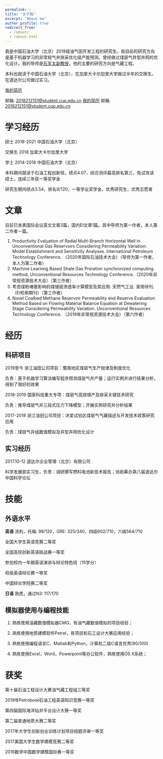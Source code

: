 ```yaml
---
permalink: /
title: "关于我"
excerpt: "About me"
author_profile: true
redirect_from: 
  - /about/
  - /about.html
---
```


我是中国石油大学（北京）2018级油气田开发工程的研究生。我目前的研究方向是基于机器学习的非常规气井排采优化级产能预测。曾经做过煤层气井型井网的优化设计。我的导师是[石军太副教授](http://www.cup.edu.cn/oil/jsdw/yqtkfgcx/135314.htm)，他的主要的研究方向是气藏工程。

本科也就读于中国石油大学（北京），在加拿大卡尔加里大学做过半年的交换生。在道达尔公司做过实习。

[我的简历](https://luckylabu.github.io/files/fangyexin.pdf)

邮箱: 2018212151@student.cup.edu.cn
[我的简历](https://luckylabu.github.io/files/fangyexin.pdf) 邮箱: 2018212151@student.cup.edu.cn


学习经历
======
硕士 2018-2021 中国石油大学（北京）

交换生 2018 加拿大卡尔加里大学

学士 2014-2018 中国石油大学（北京）

本科期间就读于石油工程创新班，绩点4.07，综合测评最高排名第三，免试攻读硕士，连续三年获一等奖学金

研究生期间绩点3.54，排名9/120，一等学业奖学金，优秀研究生，优秀志愿者


文章
======
目前已发表国际会议英文文章3篇，国内EI文章1篇。其中导师为第一作者，本人第二作者一篇。

1. Productivity Evaluation of Radial Multi-Branch Horizontal Well in Unconventional Gas Reservoirs Considering Permeability Variation: Model Establishment and Sensitivity Analyses. International Petroleum Technology Conference. （2020年国际石油技术大会）（导师为第一作者，本人为第二作者）
2. Machine Learning Based Shale Gas Proration synchronized computing method. Unconventional Resources Technology Conference.（2020年非常规资源技术大会）（第三作者）
3. 考虑煤粉堵塞影响的煤储层渗透率计算模型及其应用. 天然气工业. 录用待刊. （EI检索期刊）（第三作者）
4. Novel Coalbed Methane Reservoir Permeability and Reserve Evaluation Method Based on Flowing Material Balance Equation at Dewatering Stage Considering Permeability Variation. Unconventional Resources Technology Conference. （2019年非常规资源技术大会）（第六作者）


经历
======

科研项目
------
2019至今  浙江油田公司项目：蜀南地区煤层气生产规律及制度优化

负责：基于机器学习算法编写程序预测煤层气井产量；运行实例并进行结果分析，得到了很好的效果

2018-2019  国家科技重大专项：煤层气高效增产及排采关键技术研究

负责：推导煤层气井三段式压力下降模型；开展实例研究并分析结果

2017-2018  浙江油田公司项目：沐爱试验区煤层气气藏描述与开发技术政策研究应用

负责：煤层气井组数值模拟及井型井网优化设计


实习经历
------
2017.10-12  道达尔企业管理（北京）有限公司

科学发展部实习生，负责：调研撰写燃料电池新技术报告；协助筹办第八届道达尔中国科学论坛
 

技能
======

外语水平
------
**英语**
流利，托福: 99/120，GRE: 325/340，四级602/710，六级564/710

全国大学生英语竞赛二等奖

全国高校创新英语挑战赛一等奖

参加校内一年期英语演讲与辩论特色班（15学分）

校级英语辩论赛一等奖

中国辩论学院赛二等奖


**日语**
熟悉，通过N3: 117/170

模拟器使用与编程技能
------
1. 熟练使用油藏数值模拟器CMG，有油气藏数值模拟的项目经验；

2. 熟练使用地质建模软件Petrel，有项目和石工设计大赛应用经验；

3. 熟练使用编程语言C、Matlab和Python，计算机二级C语言优秀(90/100)

4. 熟练使用Excel，Word，Powerpoint等办公软件，熟练使用OS X系统；

获奖
======
第十届石油工程设计大赛油气藏工程组三等奖

2019年Petrobowl石油工程英语知识竞赛一等奖

第四届国际海洋钻井平台设计大赛一等奖

第二届普通地质大赛二等奖

2017年大学生创新创业训练计划项目结题评审一等奖

2017美国大学生数学建模竞赛二等奖

2016数学中国数学建模国际赛一等奖
